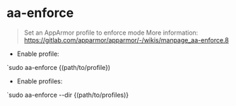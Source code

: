 # aa-enforce

> Set an AppArmor profile to enforce mode
> More information: https://gitlab.com/apparmor/apparmor/-/wikis/manpage_aa-enforce.8

- Enable profile:

`sudo aa-enforce {(path/to/profile})

- Enable profiles:

`sudo aa-enforce --dir {(path/to/profiles)}

